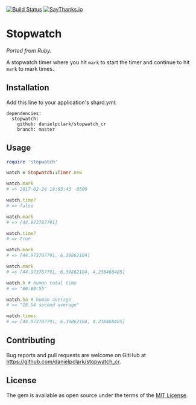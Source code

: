 [![Build Status](https://travis-ci.org/danielpclark/stopwatch_cr.svg)](https://travis-ci.org/danielpclark/stopwatch_cr)
[![SayThanks.io](https://img.shields.io/badge/SayThanks.io-%E2%98%BC-1EAEDB.svg)](https://saythanks.io/to/danielpclark)

# Stopwatch

_Ported from Ruby._

A stopwatch timer where you hit `mark` to start the timer and continue to hit `mark` to mark times.

## Installation

Add this line to your application's shard.yml:

```crystal
dependencies:
  stopwatch:
    github: danielpclark/stopwatch_cr
    branch: master
```

## Usage

```ruby
require 'stopwatch'

watch = Stopwatch::Timer.new

watch.mark
# => 2017-02-24 18:03:43 -0500

watch.time?
# => false

watch.mark
# => [44.973787791]

watch.time?
# => true

watch.mark
# => [44.973787791, 6.39862104]

watch.mark
# => [44.973787791, 6.39862104, 4.238468485]

watch.h # human total time
# => "00:00:55"

watch.ha # human average
# => "18.54 second average"

watch.times
# => [44.973787791, 6.39862104, 4.238468485]
```

## Contributing

Bug reports and pull requests are welcome on GitHub at https://github.com/danielpclark/stopwatch_cr.


## License

The gem is available as open source under the terms of the [MIT License](http://opensource.org/licenses/MIT).


